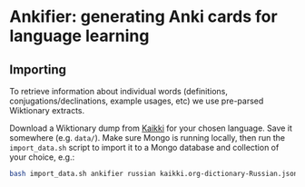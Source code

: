 # Ankifier: generating Anki cards for language learning

## Importing 
To retrieve information about individual words (definitions, conjugations/declinations, example usages, etc) we use pre-parsed Wiktionary extracts. 

Download a Wiktionary dump from [Kaikki](https://kaikki.org/dictionary/) for your chosen language. Save it somewhere (e.g. `data/`). Make sure Mongo is running locally, then run the `import_data.sh` script to import it to a Mongo database and collection of your choice, e.g.: 

```bash
bash import_data.sh ankifier russian kaikki.org-dictionary-Russian.json
```